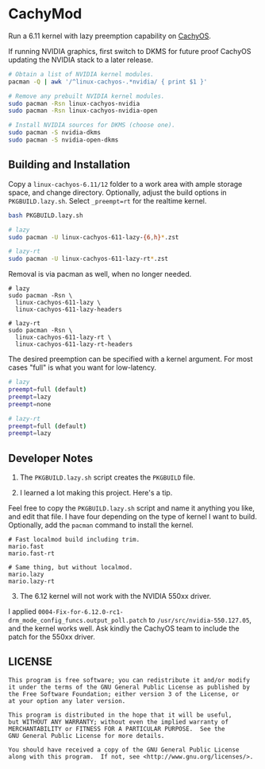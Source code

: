 # CachyMod

Run a 6.11 kernel with lazy preemption capability on [CachyOS](https://cachyos.org/).

If running NVIDIA graphics, first switch to DKMS for future proof CachyOS
updating the NVIDIA stack to a later release.

```bash
# Obtain a list of NVIDIA kernel modules.
pacman -Q | awk '/^linux-cachyos-.*nvidia/ { print $1 }'

# Remove any prebuilt NVIDIA kernel modules.
sudo pacman -Rsn linux-cachyos-nvidia
sudo pacman -Rsn linux-cachyos-nvidia-open

# Install NVIDIA sources for DKMS (choose one).
sudo pacman -S nvidia-dkms
sudo pacman -S nvidia-open-dkms
```

## Building and Installation

Copy a `linux-cachyos-6.11/12` folder to a work area with ample storage space,
and change directory. Optionally, adjust the build options in `PKGBUILD.lazy.sh`.
Select `_preempt=rt` for the realtime kernel.

```bash
bash PKGBUILD.lazy.sh

# lazy
sudo pacman -U linux-cachyos-611-lazy-{6,h}*.zst

# lazy-rt
sudo pacman -U linux-cachyos-611-lazy-rt*.zst
```

Removal is via pacman as well, when no longer needed.

```text
# lazy
sudo pacman -Rsn \
  linux-cachyos-611-lazy \
  linux-cachyos-611-lazy-headers

# lazy-rt
sudo pacman -Rsn \
  linux-cachyos-611-lazy-rt \
  linux-cachyos-611-lazy-rt-headers
```

The desired preemption can be specified with a kernel argument.
For most cases "full" is what you want for low-latency.

```bash
# lazy
preempt=full (default)
preempt=lazy
preempt=none

# lazy-rt
preempt=full (default)
preempt=lazy
```

## Developer Notes

1. The `PKGBUILD.lazy.sh` script creates the `PKGBUILD` file.

2. I learned a lot making this project. Here's a tip.

Feel free to copy the `PKGBUILD.lazy.sh` script and name it
anything you like, and edit that file. I have four depending
on the type of kernel I want to build. Optionally, add the
`pacman` command to install the kernel.

```text
# Fast localmod build including trim.
mario.fast
mario.fast-rt

# Same thing, but without localmod.
mario.lazy
mario.lazy-rt
```

3. The 6.12 kernel will not work with the NVIDIA 550xx driver. 

I applied `0004-Fix-for-6.12.0-rc1-drm_mode_config_funcs.output_poll.patch`
to `/usr/src/nvidia-550.127.05`, and the kernel works well. Ask kindly the
CachyOS team to include the patch for the 550xx driver.

## LICENSE

```text
This program is free software; you can redistribute it and/or modify
it under the terms of the GNU General Public License as published by
the Free Software Foundation; either version 3 of the License, or
at your option any later version.

This program is distributed in the hope that it will be useful,
but WITHOUT ANY WARRANTY; without even the implied warranty of
MERCHANTABILITY or FITNESS FOR A PARTICULAR PURPOSE.  See the
GNU General Public License for more details.

You should have received a copy of the GNU General Public License
along with this program.  If not, see <http://www.gnu.org/licenses/>.
```

